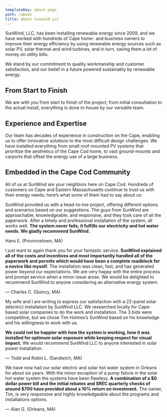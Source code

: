 ```yaml
---
templateKey: about-page
path: /about
title: About Sunwind LLC
---
```

<!--StartFragment-->

SunWind, LLC, has been installing renewable energy since 2009, and we have worked with hundreds of Cape home- and business owners to improve their energy efficiency by using renewable energy sources such as solar PV, solar thermal and wind turbines, and in turn, saving them a lot of money on utility bills.

We stand by our commitment to quality workmanship and customer satisfaction, and our belief in a future powered sustainably by renewable energy.

## From Start to Finish

We are with you from start to finish of the project; from initial consultation to the actual install, everything is done in-house by our versatile team.

## Experience and Expertise

Our team has decades of experience in construction on the Cape, enabling us to offer innovative solutions to the most difficult design challenges. We have installed everything from small roof-mounted PV systems that prioritize the aesthetics of the Cape Cod home, to vast ground-mounts and carports that offset the energy use of a large business.

## Embedded in the Cape Cod Community

All of us at SunWind are your neighbors here on Cape Cod. Hundreds of customers on Cape and Eastern Massachusetts continue to trust us with their energy needs; here’s what some of them had to say about us:

SunWind provided us with a head-to-toe project, offering different options and scenarios based on our suggestions. The guys from SunWind are approachable, knowledgeable, and responsive, and they took care of all the paperwork. After a timely and professional installation of the system, all works well. **The system never fails; it fulfills our electricity and hot water needs. We gladly recommend SunWind.**

Hans E. (Provincetown, MA)

I just want to again thank you for your fantastic service. **SunWind explained all of the costs and incentives and most importantly handled all of the paperwork and permits which would have been a complete roadblock for a novice like myself.** The installation was clean, fast, and has generated power beyond our expectations. We are very happy with the entire process and prompt service when a minor issue arose. We would be delighted to recommend SunWind to anyone considering an alternative energy system.

— Charles C. (Quincy, MA)

My wife and I are writing to express our satisfaction with a 22-panel solar (electric) installation by SunWind LLC. We researched locally for Cape-based solar companies to do the work and installation. The 3 bids were competitive, but we chose Tim Holmes’s SunWind based on his knowledge and his willingness to work with us.

**We could not be happier with how the system is working, how it was installed for optimum solar exposure while keeping respect for visual impact.** We would recommend SunWind LLC to anyone interested in solar power installation.

— Todd and Robin L. (Sandwich, MA)

We have now had our solar electric and solar hot water system in Orleans for about six years. With the minor exception of a pump failure in the solar hot water system the systems have been flawless. **A combination of a $0 dollar power bill and the initial rebates and SREC quarterly checks of around $700 have provided about a 10% return on investment.** The owner, Tim, is very responsive and highly knowledgeable about the programs and installations options.

— Alan G. (Orleans, MA)

<!--EndFragment-->